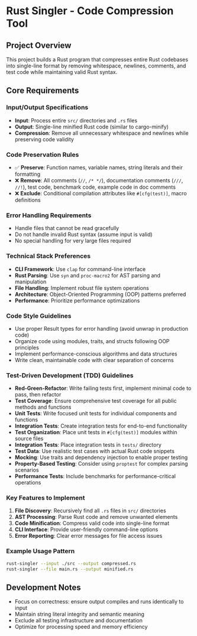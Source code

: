 # Rust Singler - Code Compression Tool

## Project Overview
This project builds a Rust program that compresses entire Rust codebases into single-line format by removing whitespace, newlines, comments, and test code while maintaining valid Rust syntax.

## Core Requirements

### Input/Output Specifications
- **Input**: Process entire `src/` directories and `.rs` files
- **Output**: Single-line minified Rust code (similar to cargo-minify)
- **Compression**: Remove all unnecessary whitespace and newlines while preserving code validity

### Code Preservation Rules
- ✅ **Preserve**: Function names, variable names, string literals and their formatting
- ❌ **Remove**: All comments (`//`, `/* */`), documentation comments (`///`, `//!`), test code, benchmark code, example code in doc comments
- ❌ **Exclude**: Conditional compilation attributes like `#[cfg(test)]`, macro definitions

### Error Handling Requirements
- Handle files that cannot be read gracefully
- Do not handle invalid Rust syntax (assume input is valid)
- No special handling for very large files required

### Technical Stack Preferences
- **CLI Framework**: Use `clap` for command-line interface
- **Rust Parsing**: Use `syn` and `proc-macro2` for AST parsing and manipulation
- **File Handling**: Implement robust file system operations
- **Architecture**: Object-Oriented Programming (OOP) patterns preferred
- **Performance**: Prioritize performance optimizations

### Code Style Guidelines
- Use proper Result types for error handling (avoid unwrap in production code)
- Organize code using modules, traits, and structs following OOP principles
- Implement performance-conscious algorithms and data structures
- Write clean, maintainable code with clear separation of concerns

### Test-Driven Development (TDD) Guidelines
- **Red-Green-Refactor**: Write failing tests first, implement minimal code to pass, then refactor
- **Test Coverage**: Ensure comprehensive test coverage for all public methods and functions
- **Unit Tests**: Write focused unit tests for individual components and functions
- **Integration Tests**: Create integration tests for end-to-end functionality
- **Test Organization**: Place unit tests in `#[cfg(test)]` modules within source files
- **Integration Tests**: Place integration tests in `tests/` directory
- **Test Data**: Use realistic test cases with actual Rust code snippets
- **Mocking**: Use traits and dependency injection to enable proper testing
- **Property-Based Testing**: Consider using `proptest` for complex parsing scenarios
- **Performance Tests**: Include benchmarks for performance-critical operations

### Key Features to Implement
1. **File Discovery**: Recursively find all `.rs` files in `src/` directories
2. **AST Processing**: Parse Rust code and remove unwanted elements
3. **Code Minification**: Compress valid code into single-line format
4. **CLI Interface**: Provide user-friendly command-line options
5. **Error Reporting**: Clear error messages for file access issues

### Example Usage Pattern
```bash
rust-singler --input ./src --output compressed.rs
rust-singler --file main.rs --output minified.rs
```

## Development Notes
- Focus on correctness: ensure output compiles and runs identically to input
- Maintain string literal integrity and semantic meaning
- Exclude all testing infrastructure and documentation
- Optimize for processing speed and memory efficiency